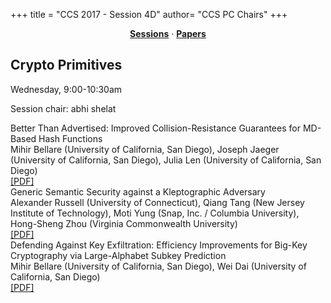 +++
title = "CCS 2017 - Session 4D"
author= "CCS PC Chairs"
+++
<center><a href="/sessions"><b>Sessions</b></a> &middot; <a href="/papers"><b>Papers</b></a></center>
<p>
<h2>Crypto Primitives</h2>Wednesday, 9:00-10:30am<p>Session chair: abhi shelat<div class="bpaper"><span class="ptitle">Better Than Advertised: Improved Collision-Resistance Guarantees for MD-Based Hash Functions</span></br><div class="pblock"><span class="author">Mihir&nbsp;Bellare</span> <span class="institution">(University of California, San Diego)</span>, <span class="author">Joseph&nbsp;Jaeger</span> <span class="institution">(University of California, San Diego)</span>, <span class="author">Julia&nbsp;Len</span> <span class="institution">(University of California, San Diego)</span><br><div class="pextra"> <a href="https://acmccs.github.io/papers/p891-bellareA.pdf">[PDF]</a><br></div></div></div><div class="bpaper"><span class="ptitle">Generic Semantic Security against a Kleptographic Adversary</span></br><div class="pblock"><span class="author">Alexander&nbsp;Russell</span> <span class="institution">(University of Connecticut)</span>, <span class="author">Qiang&nbsp;Tang</span> <span class="institution">(New Jersey Institute of Technology)</span>, <span class="author">Moti&nbsp;Yung</span> <span class="institution">(Snap, Inc. / Columbia University)</span>, <span class="author">Hong-Sheng&nbsp;Zhou</span> <span class="institution">(Virginia Commonwealth University)</span><br><div class="pextra"> <a href="https://acmccs.github.io/papers/p907-russellA.pdf">[PDF]</a><br></div></div></div><div class="bpaper"><span class="ptitle">Defending Against Key Exfiltration: Efficiency Improvements for Big-Key Cryptography via Large-Alphabet Subkey Prediction</span></br><div class="pblock"><span class="author">Mihir&nbsp;Bellare</span> <span class="institution">(University of California, San Diego)</span>, <span class="author">Wei&nbsp;Dai</span> <span class="institution">(University of California, San Diego)</span><br><div class="pextra"> <a href="https://acmccs.github.io/papers/p923-bellareA.pdf">[PDF]</a><br></div></div></div>